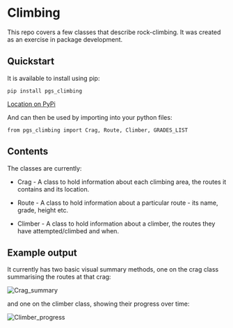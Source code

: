 # Climbing
This repo covers a few classes that describe rock-climbing.  It was created as an exercise in package development.

## Quickstart
It is available to install using pip:

`pip install pgs_climbing`

[Location on PyPi](https://pypi.org/project/pgs-climbing/)

And can then be used by importing into your python files:

`from pgs_climbing import Crag, Route, Climber, GRADES_LIST`

## Contents
The classes are currently:

- Crag - A class to hold information about each climbing area, the routes it contains and its location.
- Route - A class to hold information about a particular route - its name, grade, height etc.

- Climber - A class to hold information about a climber, the routes they have attempted/climbed and when.

## Example output

It currently has two basic visual summary methods, one on the crag class summarising the routes at that crag:

![Crag_summary](https://github.com/paul-stubley/Climbing/crag_summary.png)

and one on the climber class, showing their progress over time: 

![Climber_progress](https://github.com/paul-stubley/Climbing/climber_progress.png)



